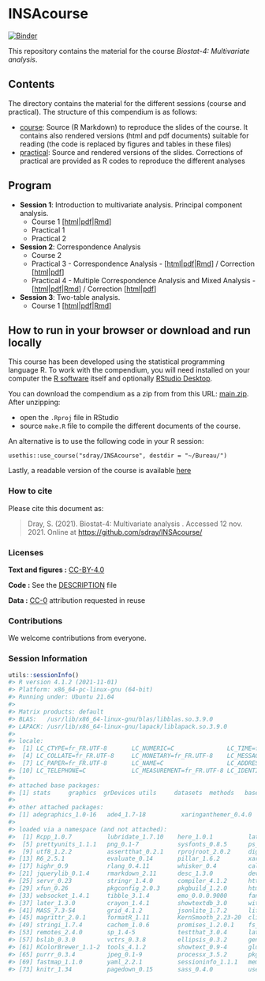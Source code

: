 
<!-- README.md is generated from README.Rmd. Please edit that file -->

# INSAcourse

[![Binder](https://mybinder.org/badge_logo.svg)](https://mybinder.org/v2/gh/sdray/INSAcourse/main?urlpath=rstudio)

This repository contains the material for the course *Biostat-4:
Multivariate analysis*.

## Contents

The directory contains the material for the different sessions (course
and practical). The structure of this compendium is as follows:

-   [course](course): Source (R Markdown) to reproduce the slides of the
    course. It contains also rendered versions (html and pdf documents)
    suitable for reading (the code is replaced by figures and tables in
    these files)
-   [practical](practical): Source and rendered versions of the slides.
    Corrections of practical are provided as R codes to reproduce the
    different analyses

## Program

-   **Session 1**: Introduction to multivariate analysis. Principal
    component analysis.
    -   Course 1
        \[[html](course/session1/session1.html)\|[pdf](course/session1/session1.pdf)\|[Rmd](course/session1/session1.Rmd)\]
    -   Practical 1
    -   Practical 2
-   **Session 2**: Correspondence Analysis
    -   Course 2
    -   Practical 3 - Correspondence Analysis -
        \[[html](practical/session3/session3.html)\|[pdf](practical/session3/session3.pdf)\|[Rmd](practical/session3/session3.Rmd)\]
        / Correction
        \[[html](practical/session3/session3-corrected.html)\|[pdf](practical/session3/session3-corrected.pdf)\]
    -   Practical 4 - Multiple Correspondence Analysis and Mixed
        Analysis -
        \[[html](practical/session4/session4.html)\|[pdf](practical/session4/session4.pdf)\|[Rmd](practical/session4/session4.Rmd)\]
        / Correction
        \[[html](practical/session4/session4-corrected.html)\|[pdf](practical/session4/session4-corrected.pdf)\]
-   **Session 3**: Two-table analysis.
    -   Course 1
        \[[html](course/session3/session3.html)\|[pdf](course/session3/session3.pdf)\|[Rmd](course/session3/session3.Rmd)\]

## How to run in your browser or download and run locally

This course has been developed using the statistical programming
language R. To work with the compendium, you will need installed on your
computer the [R software](https://cloud.r-project.org/) itself and
optionally [RStudio
Desktop](https://rstudio.com/products/rstudio/download/).

You can download the compendium as a zip from from this URL:
[main.zip](https://github.com/sdray/INSAcourse/archive/refs/heads/main.zip).
After unzipping:

-   open the `.Rproj` file in RStudio
-   source `make.R` file to compile the different documents of the
    course.

An alternative is to use the following code in your R session:

`usethis::use_course("sdray/INSAcourse", destdir = "~/Bureau/")`

Lastly, a readable version of the course is available
[here](http://sdray.github.io/INSAcourse/)

### How to cite

Please cite this document as:

> Dray, S. (2021). Biostat-4: Multivariate analysis . Accessed 12 nov.
> 2021. Online at <https://github.com/sdray/INSAcourse/>

### Licenses

**Text and figures :**
[CC-BY-4.0](http://creativecommons.org/licenses/by/4.0/)

**Code :** See the [DESCRIPTION](DESCRIPTION) file

**Data :** [CC-0](http://creativecommons.org/publicdomain/zero/1.0/)
attribution requested in reuse

### Contributions

We welcome contributions from everyone.

### Session Information

``` r
utils::sessionInfo()
#> R version 4.1.2 (2021-11-01)
#> Platform: x86_64-pc-linux-gnu (64-bit)
#> Running under: Ubuntu 21.04
#> 
#> Matrix products: default
#> BLAS:   /usr/lib/x86_64-linux-gnu/blas/libblas.so.3.9.0
#> LAPACK: /usr/lib/x86_64-linux-gnu/lapack/liblapack.so.3.9.0
#> 
#> locale:
#>  [1] LC_CTYPE=fr_FR.UTF-8       LC_NUMERIC=C               LC_TIME=fr_FR.UTF-8       
#>  [4] LC_COLLATE=fr_FR.UTF-8     LC_MONETARY=fr_FR.UTF-8    LC_MESSAGES=fr_FR.UTF-8   
#>  [7] LC_PAPER=fr_FR.UTF-8       LC_NAME=C                  LC_ADDRESS=C              
#> [10] LC_TELEPHONE=C             LC_MEASUREMENT=fr_FR.UTF-8 LC_IDENTIFICATION=C       
#> 
#> attached base packages:
#> [1] stats     graphics  grDevices utils     datasets  methods   base     
#> 
#> other attached packages:
#> [1] adegraphics_1.0-16   ade4_1.7-18          xaringanthemer_0.4.0
#> 
#> loaded via a namespace (and not attached):
#>  [1] Rcpp_1.0.7          lubridate_1.7.10    here_1.0.1          lattice_0.20-44    
#>  [5] prettyunits_1.1.1   png_0.1-7           sysfonts_0.8.5      ps_1.6.0           
#>  [9] utf8_1.2.2          assertthat_0.2.1    rprojroot_2.0.2     digest_0.6.27      
#> [13] R6_2.5.1            evaluate_0.14       pillar_1.6.2        xaringan_0.22      
#> [17] highr_0.9           rlang_0.4.11        whisker_0.4         callr_3.7.0        
#> [21] jquerylib_0.1.4     rmarkdown_2.11      desc_1.3.0          devtools_2.4.2     
#> [25] servr_0.23          stringr_1.4.0       compiler_4.1.2      httpuv_1.6.3       
#> [29] xfun_0.26           pkgconfig_2.0.3     pkgbuild_1.2.0      htmltools_0.5.2    
#> [33] websocket_1.4.1     tibble_3.1.4        emo_0.0.0.9000      fansi_0.5.0        
#> [37] later_1.3.0         crayon_1.4.1        showtextdb_3.0      withr_2.4.2        
#> [41] MASS_7.3-54         grid_4.1.2          jsonlite_1.7.2      lifecycle_1.0.0    
#> [45] magrittr_2.0.1      formatR_1.11        KernSmooth_2.23-20  cli_3.0.1          
#> [49] stringi_1.7.4       cachem_1.0.6        promises_1.2.0.1    fs_1.5.0           
#> [53] remotes_2.4.0       sp_1.4-5            testthat_3.0.4      latticeExtra_0.6-29
#> [57] bslib_0.3.0         vctrs_0.3.8         ellipsis_0.3.2      generics_0.1.0     
#> [61] RColorBrewer_1.1-2  tools_4.1.2         showtext_0.9-4      glue_1.4.2         
#> [65] purrr_0.3.4         jpeg_0.1-9          processx_3.5.2      pkgload_1.2.2      
#> [69] fastmap_1.1.0       yaml_2.2.1          sessioninfo_1.1.1   memoise_2.0.0      
#> [73] knitr_1.34          pagedown_0.15       sass_0.4.0          usethis_2.0.1
```
